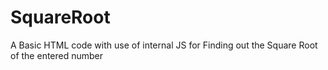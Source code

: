 # SquareRoot
A Basic HTML code with use of internal JS for Finding out the Square Root of the entered number
